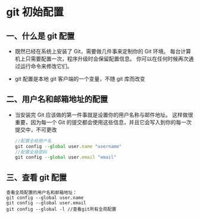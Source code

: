 # git 初始配置

## 一、什么是 git 配置

- 既然已经在系统上安装了 Git，需要做几件事来定制你的 Git 环境。 每台计算机上只需要配置一次，程序升级时会保留配置信息。 你可以在任何时候再次通过运行命令来修改它们。

- git 配置是本地 git 客户端的一个变量，不随 git 库而改变

## 二、用户名和邮箱地址的配置

- 当安装完 Git 应该做的第一件事就是设置你的用户名称与邮件地址。 这样做很重要，因为每一个 Git 的提交都会使用这些信息，并且它会写入到你的每一次提交中，不可更改

  ```js
  //配置全局用户名
  git config --global user.name "username"
  //配置全局密码
  git config --global user.email "email"
  ```

## 三、查看 git 配置

```git
查看全局配置的用户名和邮箱地址：
git config --global user.name
git config --global user.email
git config --global -l //查看git所有全局配置
```
